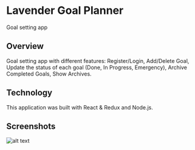 # Lavender Goal Planner
Goal setting app

## Overview
Goal setting app with different features: Register/Login, Add/Delete Goal, Update the status of each goal (Done, In Progress, Emergency), Archive Completed Goals, Show Archives. 

## Technology
This application was built with React & Redux and Node.js. 

## Screenshots

![alt text](http://Goal_Planner/public/images/Goal_Planner_Registration.png)



